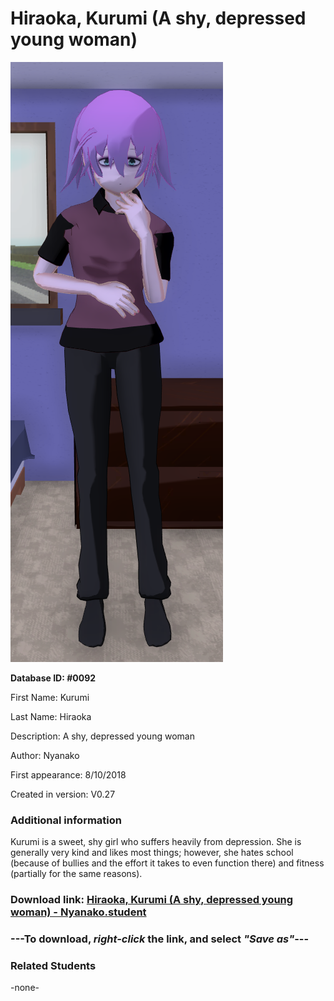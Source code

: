 # Hiraoka, Kurumi (A shy, depressed young woman)

<img src="../../Files/Images/Hiraoka, Kurumi (A shy, depressed young woman).png" title="Hiraoka, Kurumi (A shy, depressed young woman) - Nyanako">

**Database ID: #0092**

First Name: Kurumi

Last Name: Hiraoka

Description: A shy, depressed young woman

Author: Nyanako

First appearance: 8/10/2018

Created in version: V0.27

### Additional information

Kurumi is a sweet, shy girl who suffers heavily from depression. She is generally very kind and likes most things; however, she hates school (because of bullies and the effort it takes to even function there) and fitness (partially for the same reasons).

### Download link: <a href="https://raw.githubusercontent.com/Arbiter1223/Daigaku-Gurashi-Custom-Students/master/Files/Student%20Files/Hiraoka%2C%20Kurumi%20(A%20shy%2C%20depressed%20young%20woman)%20-%20Nyanako.student">Hiraoka, Kurumi (A shy, depressed young woman) - Nyanako.student</a>

### ---**To download, _right-click_ the link, and select _"Save as"_**---

### Related Students

-none-
